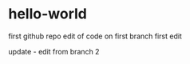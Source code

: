 # hello-world
first github repo
edit of code on first branch
first edit

update - edit from branch 2
